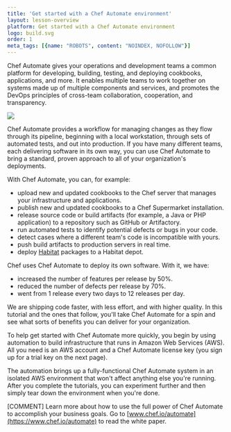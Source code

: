 ```yaml
---
title: 'Get started with a Chef Automate environment'
layout: lesson-overview
platform: Get started with a Chef Automate environment
logo: build.svg
order: 1
meta_tags: [{name: "ROBOTS", content: "NOINDEX, NOFOLLOW"}]
---
```

Chef Automate gives your operations and development teams a common platform for developing, building, testing, and deploying cookbooks, applications, and more. It enables multiple teams to work together on systems made up of multiple components and services, and promotes the DevOps principles of cross-team collaboration, cooperation, and transparency.

![](automate/automate-architecture.svg)

Chef Automate provides a workflow for managing changes as they flow through its pipeline, beginning with a local workstation, through sets of automated tests, and out into production. If you have many different teams, each delivering software in its own way, you can use Chef Automate to bring a standard, proven approach to all of your organization's deployments.

With Chef Automate, you can, for example:

* upload new and updated cookbooks to the Chef server that manages your infrastructure and applications.
* publish new and updated cookbooks to a Chef Supermarket installation.
* release source code or build artifacts (for example, a Java or PHP application) to a repository such as GitHub or Artifactory.
* run automated tests to identify potential defects or bugs in your code.
* detect cases where a different team's code is incompatible with yours.
* push build artifacts to production servers in real time.
* deploy [Habitat](https://www.habitat.sh) packages to a Habitat depot.

Chef uses Chef Automate to deploy its own software. With it, we have:

* increased the number of features per release by 50%.
* reduced the number of defects per release by 70%.
* went from 1 release every two days to 12 releases per day.

We are shipping code faster, with less effort, and with higher quality. In this tutorial and the ones that follow, you'll take Chef Automate for a spin and see what sorts of benefits you can deliver for your organization.

To help get started with Chef Automate more quickly, you begin by using automation to build infrastructure that runs in Amazon Web Services (AWS). All you need is an AWS account and a Chef Automate license key (you sign up for a trial key on the next page).

The automation brings up a fully-functional Chef Automate system in an isolated AWS environment that won't affect anything else you're running. After you complete the tutorials, you can experiment further and then simply tear down the environment when you're done.

[COMMENT] Learn more about how to use the full power of Chef Automate to accomplish your business goals. Go to [www.chef.io/automate](https://www.chef.io/automate) to read the white paper.
